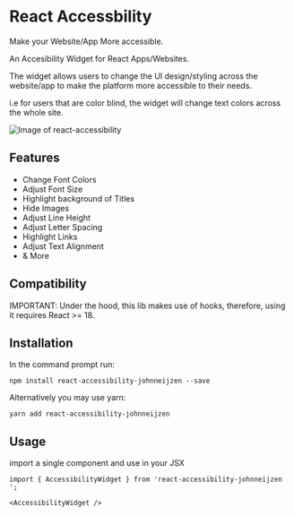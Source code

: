 # React Accessbility

Make your Website/App More accessible.

An Accesibility Widget for React Apps/Websites.

The widget allows users to change the UI design/styling across the website/app to make the platform more accessible to their needs.

i.e for users that are color blind, the widget will change text colors across the whole site.

![Image of react-accessibility](https://res.cloudinary.com/dpakxm3nm/image/upload/v1635918690/react-accessibility/react-accessibility_wricvk.png)

## Features

- Change Font Colors
- Adjust Font Size
- Highlight background of Titles
- Hide Images
- Adjust Line Height
- Adjust Letter Spacing
- Highlight Links
- Adjust Text Alignment
- & More

## Compatibility

IMPORTANT: Under the hood, this lib makes use of hooks, therefore, using it requires React >= 18.

## Installation

In the command prompt run:

```
npm install react-accessibility-johnneijzen --save
```

Alternatively you may use yarn:

```
yarn add react-accessibility-johnneijzen 
```

## Usage

import a single component and use in your JSX

```
import { AccessibilityWidget } from 'react-accessibility-johnneijzen ';
```

```
<AccessibilityWidget />
```
